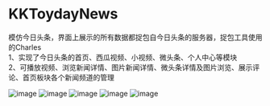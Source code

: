 # KKToydayNews
模仿今日头条，界面上展示的所有数据都捉包自今日头条的服务器，捉包工具使用的Charles<br />
1、实现了今日头条的首页、西瓜视频、小视频、微头条、个人中心等模块<br />
2、可播放视频、浏览新闻详情、图片新闻详情、微头条详情及图片浏览、展示评论、首页板块各个新闻频道的管理<br />



![image](https://github.com/KKFinger/KKToydayNews/blob/master/截图/1.gif)
![image](https://github.com/KKFinger/KKToydayNews/blob/master/截图/2.gif)
![image](https://github.com/KKFinger/KKToydayNews/blob/master/截图/3.gif)
![image](https://github.com/KKFinger/KKToydayNews/blob/master/截图/4.gif)
![image](https://github.com/KKFinger/KKToydayNews/blob/master/截图/5.gif)  
